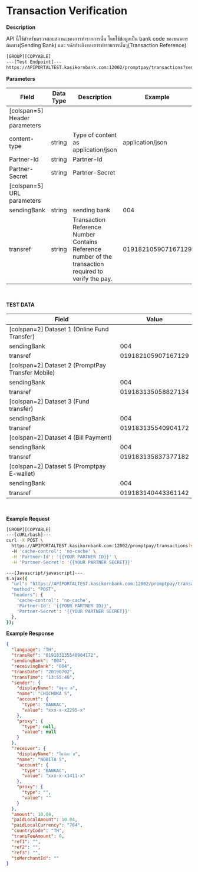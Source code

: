 # Transaction Verification

**Description**

API นี้ใช้สำหรับตรวจสอบสถานะของการทำรายการนั้น โดยใช้ข้อมูลเป็น bank code ของธนาคารต้นทาง(Sending Bank) และ รหัสอ้างอิงของการทำรายการนั้นๆ(Transaction Reference)

```bash
[GROUP][COPYABLE]
---[Test Endpoint]---
https://APIPORTALTEST.kasikornbank.com:12002/promptpay/transactions?sendingBank={sendingBank}&transref={transRef}
```

**Parameters**

| Field                         | Data Type | Description                                                                                              | Example            | Mandatory |
| ----------------------------- | --------- | -------------------------------------------------------------------------------------------------------- | ------------------ | :-------: |
| [colspan=5] Header parameters |
| content-type                  | string    | Type of content as application/json                                                                      | application/json   |     Y     |
| Partner-Id                    | string    | Partner-Id                                                                                               |                    |     Y     |
| Partner-Secret                | string    | Partner-Secret                                                                                           |                    |     Y     |
| [colspan=5] URL parameters    |
| sendingBank                   | string    | sending bank                                                                                             | 004                |     Y     |
| transref                      | string    | Transaction Reference Number<br>Contains Reference number of the transaction required to verify the pay. | 019182105907167129 |     Y     |

<br />

**TEST DATA**

| Field                                             | Value              |
| ------------------------------------------------- | ------------------ |
| [colspan=2] Dataset 1 (Online Fund Transfer)      |
| sendingBank                                       | 004                |
| transref                                          | 019182105907167129 |
| [colspan=2] Dataset 2 (PromptPay Transfer Mobile) |
| sendingBank                                       | 004                |
| transref                                          | 019183135058827134 |
| [colspan=2] Dataset 3 (Fund transfer)             |
| sendingBank                                       | 004                |
| transref                                          | 019183135540904172 |
| [colspan=2] Dataset 4 (Bill Payment)              |
| sendingBank                                       | 004                |
| transref                                          | 019183135837377182 |
| [colspan=2] Dataset 5 (Promptpay E-wallet)        |
| sendingBank                                       | 004                |
| transref                                          | 019183140443361142 |

<br />

**Example Request**

```bash
[GROUP][COPYABLE]
---[cURL/bash]---
curl -X POST \
  https://APIPORTALTEST.kasikornbank.com:12002/promptpay/transactions?sendingBank={sendingBank}&transref={transRef} \
  -H 'cache-control': 'no-cache' \
  -H 'Partner-Id': '{{YOUR PARTNER ID}}' \
  -H 'Partner-Secret': '{{YOUR PARTNER SECRET}}'

---[Javascript/javascript]---
$.ajax({
  "url": "https://APIPORTALTEST.kasikornbank.com:12002/promptpay/transactions?sendingBank={sendingBank}&transref={transRef}",
  "method": "POST",
  "headers": {
    'cache-control': 'no-cache',
    'Partner-Id': '{{YOUR PARTNER ID}}',
    'Partner-Secret': '{{YOUR PARTNER SECRET}}'
  },
});
```

**Example Response**

```json
{
  "language": "TH",
  "transRef": "019183135540904172",
  "sendingBank": "004",
  "receivingBank": "004",
  "transDate": "20190702",
  "transTime": "13:55:40",
  "sender": {
    "displayName": "ชิซูกะ ส",
    "name": "CHICHUKA S",
    "account": {
      "type": "BANKAC",
      "value": "xxx-x-x2295-x"
    },
    "proxy": {
      "type": null,
      "value": null
    }
  },
  "receiver": {
    "displayName": "โนบิตะ ส",
    "name": "NOBITA S",
    "account": {
      "type": "BANKAC",
      "value": "xxx-x-x1411-x"
    },
    "proxy": {
      "type": "",
      "value": ""
    }
  },
  "amount": 10.04,
  "paidLocalAmount": 10.04,
  "paidLocalCurrency": "764",
  "countryCode": "TH",
  "transFeeAmount": 0,
  "ref1": "",
  "ref2": "",
  "ref3": "",
  "toMerchantId": ""
}
```
